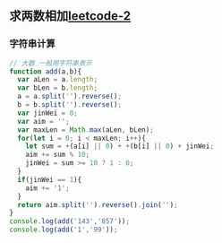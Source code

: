 <!-- 两数相加.md -->
## 求两数相加[leetcode-2](https://leetcode-cn.com/problems/two-sum/)

### 字符串计算
```js
// 大数 一般用字符串表示
function add(a,b){
  var aLen = a.length;
  var bLen = b.length;
  a = a.split('').reverse();
  b = b.split('').reverse();
  var jinWei = 0;
  var aim = '';
  var maxLen = Math.max(aLen, bLen);
  for(let i = 0; i < maxLen; i++){
    let sum = +(a[i] || 0) + +(b[i] || 0) + jinWei;
    aim += sum % 10;
    jinWei = sum >= 10 ? 1 : 0;
  }
  if(jinWei == 1){
    aim += '1';
  }
  return aim.split('').reverse().join('');
}
console.log(add('143','857'));
console.log(add('1','99'));
```